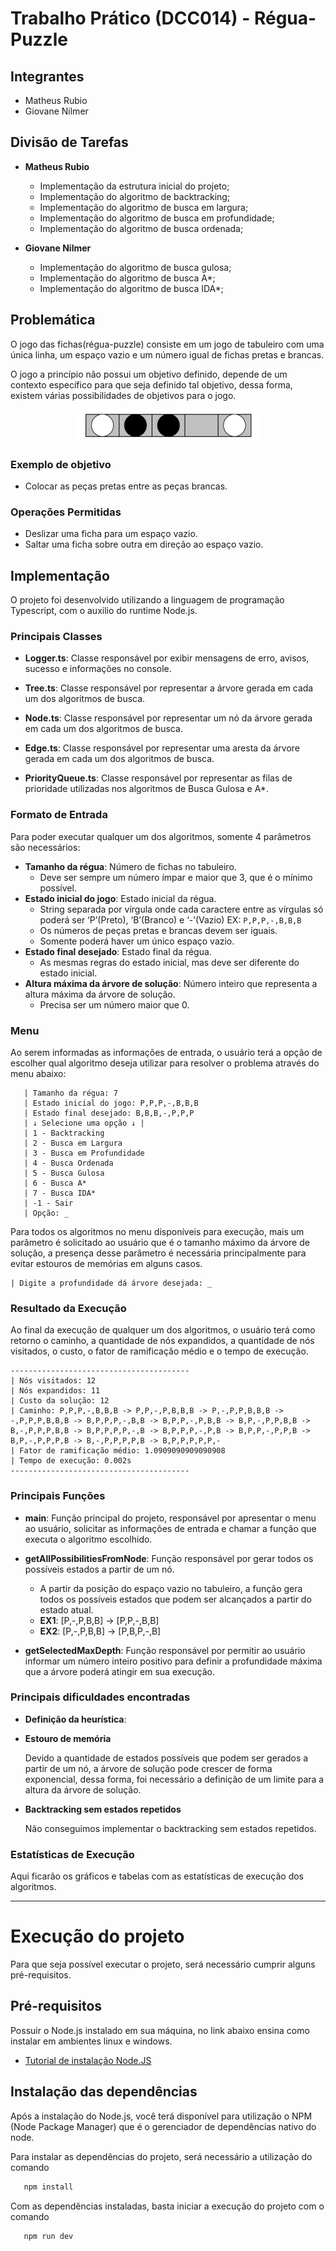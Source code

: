 # Trabalho Prático (DCC014) - Régua-Puzzle

## Integrantes

- Matheus Rubio
- Giovane Nilmer

## Divisão de Tarefas

- **Matheus Rubio**

   - Implementação da estrutura inicial do projeto;
   - Implementação do algoritmo de backtracking;
   - Implementação do algoritmo de busca em largura;
   - Implementação do algoritmo de busca em profundidade;
   - Implementação do algoritmo de busca ordenada;

- **Giovane Nilmer**

   - Implementação do algoritmo de busca gulosa;
   - Implementação do algoritmo de busca A*;
   - Implementação do algoritmo de busca IDA*;

## Problemática

O jogo das fichas(régua-puzzle) consiste em um jogo de tabuleiro com uma única linha, um espaço vazio e um número igual de fichas pretas e brancas.

O jogo a princípio não possui um objetivo definido, depende de um contexto específico para que seja definido tal objetivo, dessa forma, existem várias possibilidades de objetivos para o jogo.

<p align="center">
   <img src="./img/regua-puzzle-example.jpeg" alt="Exemplo de jogo de régua-puzzle" />
<p>

### Exemplo de objetivo
   - Colocar as peças pretas entre as peças brancas.

### Operações Permitidas
   - Deslizar uma ficha para um espaço vazio.
   - Saltar uma ficha sobre outra em direção ao espaço vazio.

## Implementação

O projeto foi desenvolvido utilizando a linguagem de programação Typescript, com o auxilio do runtime Node.js.

### Principais Classes

- **Logger.ts**: Classe responsável por exibir mensagens de erro, avisos, sucesso e informações no console.

- **Tree.ts**: Classe responsável por representar a árvore gerada em cada um dos algoritmos de busca.

- **Node.ts**: Classe responsável por representar um nó da árvore gerada em cada um dos algoritmos de busca.

- **Edge.ts**: Classe responsável por representar uma aresta da árvore gerada em cada um dos algoritmos de busca.

- **PriorityQueue.ts**: Classe responsável por representar as filas de prioridade utilizadas nos algoritmos de Busca Gulosa e A*.

### Formato de Entrada

Para poder executar qualquer um dos algoritmos, somente 4 parâmetros são necessários:

- **Tamanho da régua**: Número de fichas no tabuleiro.
   - Deve ser sempre um número ímpar e maior que 3, que é o mínimo possível.
- **Estado inicial do jogo**: Estado inicial da régua.
   - String separada por vírgula onde cada caractere entre as vírgulas só poderá ser ‘P’(Preto), ‘B’(Branco) e ‘-’(Vazio) EX: ```P,P,P,-,B,B,B```
   - Os números de peças pretas e brancas devem ser iguais.
   - Somente poderá haver um único espaço vazio.
- **Estado final desejado**: Estado final da régua.
   - As mesmas regras do estado inicial, mas deve ser diferente do estado inicial.
- **Altura máxima da árvore de solução**: Número inteiro que representa a altura máxima da árvore de solução.
   - Precisa ser um número maior que 0.

### Menu

Ao serem informadas as informações de entrada, o usuário terá a opção de escolher qual algoritmo deseja utilizar para resolver o problema através do menu abaixo:

```
   | Tamanho da régua: 7
   | Estado inicial do jogo: P,P,P,-,B,B,B
   | Estado final desejado: B,B,B,-,P,P,P
   | ↓ Selecione uma opção ↓ |
   | 1 - Backtracking
   | 2 - Busca em Largura
   | 3 - Busca em Profundidade
   | 4 - Busca Ordenada
   | 5 - Busca Gulosa
   | 6 - Busca A*
   | 7 - Busca IDA*
   | -1 - Sair
   | Opção: _
```
Para todos os algoritmos no menu disponíveis para execução, mais um parâmetro é solicitado ao usuário que é o tamanho máximo da árvore de solução, a presença desse parâmetro é necessária principalmente para evitar estouros de memórias em alguns casos.

```
| Digite a profundidade dá árvore desejada: _
```

### Resultado da Execução

Ao final da execução de qualquer um dos algoritmos, o usuário terá como retorno o caminho, a quantidade de nós expandidos, a quantidade de nós visitados, o custo, o fator de ramificação médio e o tempo de execução.

```
----------------------------------------
| Nós visitados: 12
| Nós expandidos: 11
| Custo da solução: 12
| Caminho: P,P,P,-,B,B,B -> P,P,-,P,B,B,B -> P,-,P,P,B,B,B -> -,P,P,P,B,B,B -> B,P,P,P,-,B,B -> B,P,P,-,P,B,B -> B,P,-,P,P,B,B -> B,-,P,P,P,B,B -> B,P,P,P,P,-,B -> B,P,P,P,-,P,B -> B,P,P,-,P,P,B -> B,P,-,P,P,P,B -> B,-,P,P,P,P,B -> B,P,P,P,P,P,-
| Fator de ramificação médio: 1.0909090909090908
| Tempo de execução: 0.002s
----------------------------------------
```

### Principais Funções

- **main**: Função principal do projeto, responsável por apresentar o menu ao usuário, solicitar as informações de entrada e chamar a função que executa o algoritmo escolhido.

- **getAllPossibilitiesFromNode**: Função responsável por gerar todos os possíveis estados a partir de um nó.
   - A partir da posição do espaço vazio no tabuleiro, a função gera todos os possíveis estados que podem ser alcançados a partir do estado atual.
   - **EX1**: [P,-,P,B,B]  →  [P,P,-,B,B]
   - **EX2**: [P,-,P,B,B]  →  [P,B,P,-,B]

- **getSelectedMaxDepth**: Função responsável por permitir ao usuário informar um número inteiro positivo para definir a profundidade máxima que a árvore poderá atingir em sua execução.

### Principais dificuldades encontradas

- **Definição da heurística**: 


- **Estouro de memória**
   
   Devido a quantidade de estados possíveis que podem ser gerados a partir de um nó, a árvore de solução pode crescer de forma exponencial, dessa forma, foi necessário a definição de um limite para a altura da árvore de solução.
- **Backtracking sem estados repetidos**

   Não conseguimos implementar o backtracking sem estados repetidos. 

### Estatísticas de Execução

Aqui ficarão os gráficos e tabelas com as estatísticas de execução dos algoritmos.

---

# Execução do projeto

Para que seja possível executar o projeto, será necessário cumprir alguns pré-requisitos.

## Pré-requisitos

Possuir o Node.js instalado em sua máquina, no link abaixo ensina como instalar em ambientes linux e windows.
- [Tutorial de instalação Node.JS](https://www.alura.com.br/artigos/como-instalar-node-js-windows-linux-macos?utm_term&utm_campaign=%5BSearch%5D+%5BPerformance%5D+-+Dynamic+Search+Ads+-+Artigos+e+Conte%C3%BAdos&utm_source=adwords&utm_medium=ppc&gad_source=1)

## Instalação das dependências

Após a instalação do Node.js, você terá disponível para utilização o NPM (Node Package Manager) que é o gerenciador de dependências nativo do node.

Para instalar as dependências do projeto, será necessário a utilização do comando

```bash
   npm install
```

Com as dependências instaladas, basta iniciar a execução do projeto com o comando

```bash
   npm run dev
```